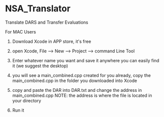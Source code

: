 # NSA_Translator
Translate DARS and Transfer Evaluations

For MAC Users
1. Download Xcode in APP store, it's free

2. open Xcode, File --> New --> Project --> command Line Tool

3. Enter whatever name you want and save it anywhere you can easily find it (we suggest the desktop)

4. you will see a main_combined.cpp created for you already, copy the main_combined.cpp in the folder you downloaded into Xcode 

5. copy and paste the DAR into DAR.txt and change the address in main_combined.cpp
NOTE: the address is where the file is located in your directory

6. Run it



